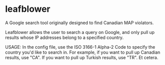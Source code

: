# leafblower
A Google search tool originally designed to find Canadian MAP violators.

Leafblower allows the user to search a query on Google, and only pull up results whose IP addresses belong to a specified country.

USAGE:
In the config file, use the ISO 3166-1 Alpha-2 Code to specify the country you'd like to search in.
For example, if you want to pull up Canadian results, use "CA". If you want to pull up Turkish results, use "TR". Et cetera.
